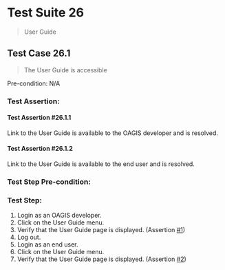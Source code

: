 # Test Suite 26

> User Guide


## Test Case 26.1

> The User Guide is accessible

Pre-condition: N/A


### Test Assertion:

#### Test Assertion #26.1.1
Link to the User Guide is available to the OAGIS developer and is resolved.

#### Test Assertion #26.1.2
Link to the User Guide is available to the end user and is resolved.

### Test Step Pre-condition:



### Test Step:

1. Login as an OAGIS developer.
2. Click on the User Guide menu.
3. Verify that the User Guide page is displayed. (Assertion [#1](#test-assertion-2611))
4. Log out.
5. Login as an end user.
6. Click on the User Guide menu.
7. Verify that the User Guide page is displayed. (Assertion [#2](#test-assertion-2612))